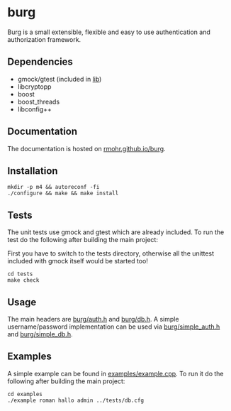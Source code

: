 burg
====
Burg is a small extensible, flexible and easy to use authentication and authorization
framework.

Dependencies
------------

* gmock/gtest (included in [lib](lib))
* libcryptopp
* boost
* boost_threads
* libconfig++

Documentation
-------------

The documentation is hosted on [rmohr.github.io/burg](https://rmohr.github.io/burg/).

Installation
------------

```
mkdir -p m4 && autoreconf -fi 
./configure && make && make install
```

Tests
-----

The unit tests use gmock and gtest which are already included. To run the test
do the following after building the main project:

First you have to switch to the tests directory, otherwise all the unittest
included with gmock itself would be started too!

```
cd tests
make check
```

Usage
-----
The main headers are [burg/auth.h](include/burg/auth.h) and [burg/db.h](include/burg/db.h).
A simple username/password implementation can be used via
[burg/simple_auth.h](include/burg/simple_auth.h) and [burg/simple_db.h](include/burg/simple_db.h).

Examples
--------
A simple example can be found in [examples/example.cpp](examples/example.cpp).
To run it do the following after building the main project:

```
cd examples
./example roman hallo admin ../tests/db.cfg
```
